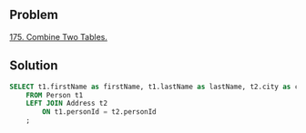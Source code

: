 ## Problem
[175. Combine Two Tables.](https://leetcode.com/problems/combine-two-tables/description/?envType=problem-list-v2&envId=database)

## Solution
```sql
SELECT t1.firstName as firstName, t1.lastName as lastName, t2.city as city, t2.state as state
    FROM Person t1
    LEFT JOIN Address t2
        ON t1.personId = t2.personId
    ;
```
